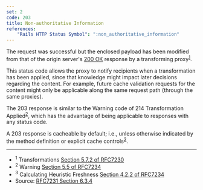 ```yaml
---
set: 2
code: 203
title: Non-authoritative Information
references:
    "Rails HTTP Status Symbol": ":non_authoritative_information"
---
```


The request was successful but the enclosed payload has been modified from that
of the origin server's [200 OK](/200) response by a transforming
proxy<sup>[1](#ref-1)</sup>.

This status code allows the proxy to notify recipients when a transformation has
been applied, since that knowledge might impact later decisions regarding the
content. For example, future cache validation requests for the content might
only be applicable along the same request path (through the same proxies).

The 203 response is similar to the Warning code of 214 Transformation
Applied<sup>[2](#ref-2)</sup>, which has the advantage of being applicable to
responses with any status code.

A 203 response is cacheable by default; i.e., unless otherwise indicated by the
method definition or explicit cache controls<sup>[2](#ref-3)</sup>.

---


* <span id="ref-1"><sup>1</sup> Transformations
[Section 5.7.2 of RFC7230][2]</span>
* <span id="ref-2"><sup>2</sup> Warning [Section 5.5 of RFC7234][3]</span>
* <span id="ref-3"><sup>3</sup> Calculating Heuristic Freshness
[Section 4.2.2 of RFC7234][4]</span>
* Source: [RFC7231 Section 6.3.4][1]

[1]: <http://tools.ietf.org/html/rfc7231#section-6.3.4>
[2]: <http://tools.ietf.org/html/rfc7230#section-5.7.2>
[3]: <http://tools.ietf.org/html/rfc7234#section-5.5>
[4]: <http://tools.ietf.org/html/rfc7234#section-4.2.2>